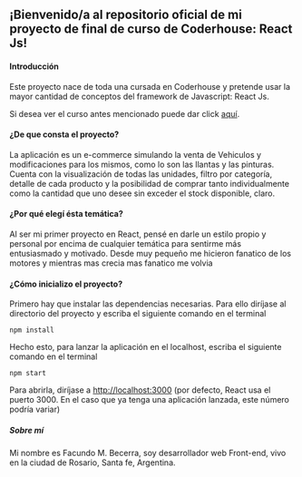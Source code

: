 ##  ¡Bienvenido/a al repositorio oficial de mi proyecto de final de curso de Coderhouse: React Js!

#### **Introducción**

Este proyecto nace de toda una cursada en Coderhouse y pretende usar la mayor cantidad de conceptos del framework de Javascript: React Js.

Si desea ver el curso antes mencionado puede dar click [aquí](https://www.coderhouse.com/online/reactjs "Aquí").

#### **¿De que consta el proyecto?**

La aplicación es un e-commerce simulando la venta de Vehiculos y modificaciones para los mismos, como lo son las llantas y las pinturas. Cuenta con la visualización de todas las unidades, filtro por categoría, detalle de cada producto y la posibilidad de comprar tanto individualmente como la cantidad que uno desee sin exceder el stock disponible, claro.

#### **¿Por qué elegí ésta temática?**

Al ser mi primer proyecto en React, pensé en darle un estilo propio y personal por encima de cualquier temática para sentirme más entusiasmado y motivado. Desde muy pequeño me hicieron fanatico de los motores y mientras mas crecia mas fanatico me volvia 

#### **¿Cómo inicializo el proyecto?**

Primero hay que instalar las dependencias necesarias. Para ello diríjase al directorio del proyecto y escriba el siguiente comando en el terminal

    npm install 

Hecho esto, para lanzar la aplicación en el localhost, escriba el siguiente comando en el terminal

    npm start

Para abrirla, diríjase a [http://localhost:3000](http://localhost:3000) (por defecto, React usa el puerto 3000. En el caso que ya tenga una aplicación lanzada, este número podría variar)

##### Sobre mí
Mi nombre es Facundo M. Becerra, soy desarrollador web Front-end, vivo en la ciudad de Rosario, Santa fe, Argentina.